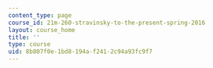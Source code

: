 ```yaml
---
content_type: page
course_id: 21m-260-stravinsky-to-the-present-spring-2016
layout: course_home
title: ''
type: course
uid: 8b807f0e-1bd8-194a-f241-2c94a93fc9f7
---
```

